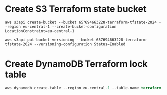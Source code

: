 # Create S3 Terraform state bucket
```
aws s3api create-bucket --bucket 657694663228-terraform-tfstate-2024 --region eu-central-1 --create-bucket-configuration LocationConstraint=eu-central-1
```
```
aws s3api put-bucket-versioning --bucket 657694663228-terraform-tfstate-2024 --versioning-configuration Status=Enabled
```

# Create DynamoDB Terraform lock table

```terraform
aws dynamodb create-table --region eu-central-1 --table-name terraform-tfstate-lock-2024 --attribute-definitions AttributeName=LockID,AttributeType=S --key-schema AttributeName=LockID,KeyType=HASH --provisioned-throughput ReadCapacityUnits=1,WriteCapacityUnits=1
```
